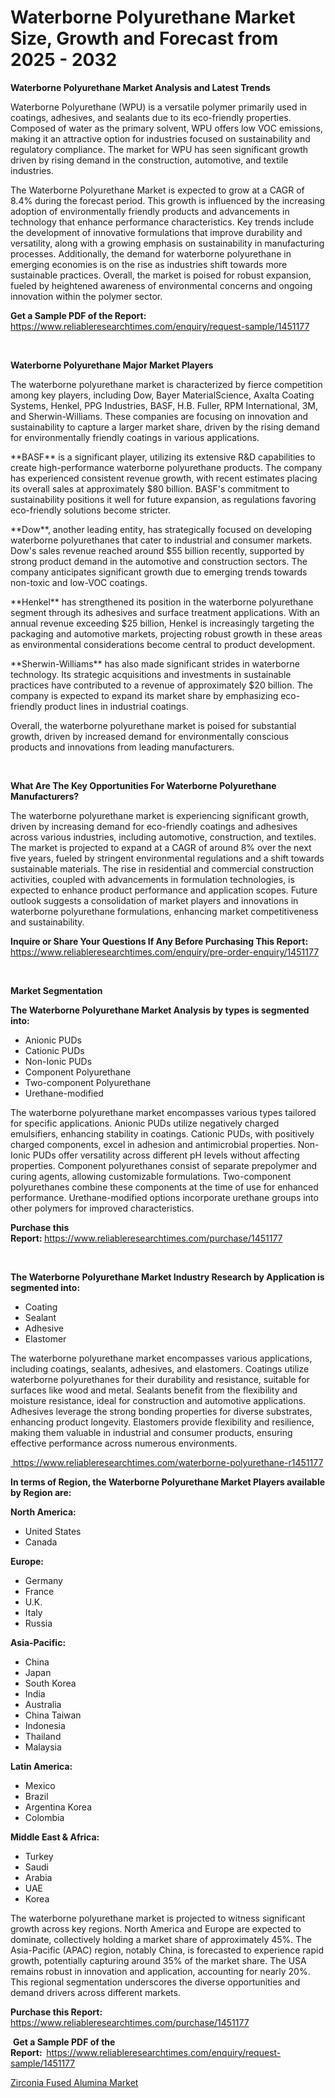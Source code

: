 <p><h1>Waterborne Polyurethane Market Size, Growth and Forecast from 2025 - 2032</h1></p><p><strong>Waterborne Polyurethane Market Analysis and Latest Trends</strong></p>
<p><p>Waterborne Polyurethane (WPU) is a versatile polymer primarily used in coatings, adhesives, and sealants due to its eco-friendly properties. Composed of water as the primary solvent, WPU offers low VOC emissions, making it an attractive option for industries focused on sustainability and regulatory compliance. The market for WPU has seen significant growth driven by rising demand in the construction, automotive, and textile industries. </p><p>The Waterborne Polyurethane Market is expected to grow at a CAGR of 8.4% during the forecast period. This growth is influenced by the increasing adoption of environmentally friendly products and advancements in technology that enhance performance characteristics. Key trends include the development of innovative formulations that improve durability and versatility, along with a growing emphasis on sustainability in manufacturing processes. Additionally, the demand for waterborne polyurethane in emerging economies is on the rise as industries shift towards more sustainable practices. Overall, the market is poised for robust expansion, fueled by heightened awareness of environmental concerns and ongoing innovation within the polymer sector.</p></p>
<p><strong>Get a Sample PDF of the Report:&nbsp;</strong> <a href="https://www.reliableresearchtimes.com/enquiry/request-sample/1451177?utm_campaign=3358&utm_medium=2&utm_source=Github&utm_content=ia&utm_term=31032025&utm_id=waterborne-polyurethane">https://www.reliableresearchtimes.com/enquiry/request-sample/1451177</a></p>
<p>&nbsp;</p>
<p><strong>Waterborne Polyurethane Major Market Players</strong></p>
<p><p>The waterborne polyurethane market is characterized by fierce competition among key players, including Dow, Bayer MaterialScience, Axalta Coating Systems, Henkel, PPG Industries, BASF, H.B. Fuller, RPM International, 3M, and Sherwin-Williams. These companies are focusing on innovation and sustainability to capture a larger market share, driven by the rising demand for environmentally friendly coatings in various applications.</p><p>**BASF** is a significant player, utilizing its extensive R&D capabilities to create high-performance waterborne polyurethane products. The company has experienced consistent revenue growth, with recent estimates placing its overall sales at approximately $80 billion. BASF's commitment to sustainability positions it well for future expansion, as regulations favoring eco-friendly solutions become stricter.</p><p>**Dow**, another leading entity, has strategically focused on developing waterborne polyurethanes that cater to industrial and consumer markets. Dow's sales revenue reached around $55 billion recently, supported by strong product demand in the automotive and construction sectors. The company anticipates significant growth due to emerging trends towards non-toxic and low-VOC coatings.</p><p>**Henkel** has strengthened its position in the waterborne polyurethane segment through its adhesives and surface treatment applications. With an annual revenue exceeding $25 billion, Henkel is increasingly targeting the packaging and automotive markets, projecting robust growth in these areas as environmental considerations become central to product development.</p><p>**Sherwin-Williams** has also made significant strides in waterborne technology. Its strategic acquisitions and investments in sustainable practices have contributed to a revenue of approximately $20 billion. The company is expected to expand its market share by emphasizing eco-friendly product lines in industrial coatings.</p><p>Overall, the waterborne polyurethane market is poised for substantial growth, driven by increased demand for environmentally conscious products and innovations from leading manufacturers.</p></p>
<p>&nbsp;</p>
<p><strong>What Are The Key Opportunities For Waterborne Polyurethane Manufacturers?</strong></p>
<p><p>The waterborne polyurethane market is experiencing significant growth, driven by increasing demand for eco-friendly coatings and adhesives across various industries, including automotive, construction, and textiles. The market is projected to expand at a CAGR of around 8% over the next five years, fueled by stringent environmental regulations and a shift towards sustainable materials. The rise in residential and commercial construction activities, coupled with advancements in formulation technologies, is expected to enhance product performance and application scopes. Future outlook suggests a consolidation of market players and innovations in waterborne polyurethane formulations, enhancing market competitiveness and sustainability.</p></p>
<p><strong>Inquire or Share Your Questions If Any Before Purchasing This Report:</strong> <a href="https://www.reliableresearchtimes.com/enquiry/pre-order-enquiry/1451177?utm_campaign=3358&utm_medium=2&utm_source=Github&utm_content=ia&utm_term=31032025&utm_id=waterborne-polyurethane">https://www.reliableresearchtimes.com/enquiry/pre-order-enquiry/1451177</a></p>
<p>&nbsp;</p>
<p><strong>Market Segmentation</strong></p>
<p><strong>The Waterborne Polyurethane Market Analysis by types is segmented into:</strong></p>
<p><ul><li>Anionic PUDs</li><li>Cationic PUDs</li><li>Non-Ionic PUDs</li><li>Component Polyurethane</li><li>Two-component Polyurethane</li><li>Urethane-modified</li></ul></p>
<p><p>The waterborne polyurethane market encompasses various types tailored for specific applications. Anionic PUDs utilize negatively charged emulsifiers, enhancing stability in coatings. Cationic PUDs, with positively charged components, excel in adhesion and antimicrobial properties. Non-Ionic PUDs offer versatility across different pH levels without affecting properties. Component polyurethanes consist of separate prepolymer and curing agents, allowing customizable formulations. Two-component polyurethanes combine these components at the time of use for enhanced performance. Urethane-modified options incorporate urethane groups into other polymers for improved characteristics.</p></p>
<p><strong>Purchase this Report:&nbsp;</strong><a href="https://www.reliableresearchtimes.com/purchase/1451177?utm_campaign=3358&utm_medium=2&utm_source=Github&utm_content=ia&utm_term=31032025&utm_id=waterborne-polyurethane">https://www.reliableresearchtimes.com/purchase/1451177</a></p>
<p>&nbsp;</p>
<p><strong>The Waterborne Polyurethane Market Industry Research by Application is segmented into:</strong></p>
<p><ul><li>Coating</li><li>Sealant</li><li>Adhesive</li><li>Elastomer</li></ul></p>
<p><p>The waterborne polyurethane market encompasses various applications, including coatings, sealants, adhesives, and elastomers. Coatings utilize waterborne polyurethanes for their durability and resistance, suitable for surfaces like wood and metal. Sealants benefit from the flexibility and moisture resistance, ideal for construction and automotive applications. Adhesives leverage the strong bonding properties for diverse substrates, enhancing product longevity. Elastomers provide flexibility and resilience, making them valuable in industrial and consumer products, ensuring effective performance across numerous environments.</p></p>
<p><a href="https://www.reliableresearchtimes.com/waterborne-polyurethane-r1451177?utm_campaign=3358&utm_medium=2&utm_source=Github&utm_content=ia&utm_term=31032025&utm_id=waterborne-polyurethane">&nbsp;https://www.reliableresearchtimes.com/waterborne-polyurethane-r1451177</a></p>
<p><strong>In terms of Region, the Waterborne Polyurethane Market Players available by Region are:</strong></p>
<p>
    <p> <strong> North America: </strong>
        <ul>
            <li>United States</li>
            <li>Canada</li>
        </ul>
        </p> 
    <p> <strong> Europe: </strong>
        <ul>
            <li>Germany</li>
            <li>France</li>
            <li>U.K.</li>
            <li>Italy</li>
            <li>Russia</li>
        </ul>
        </p> 
    <p> <strong> Asia-Pacific: </strong>
        <ul>
            <li>China</li>
            <li>Japan</li>
            <li>South Korea</li>
            <li>India</li>
            <li>Australia</li>
            <li>China Taiwan</li>
            <li>Indonesia</li>
            <li>Thailand</li>
            <li>Malaysia</li>
        </ul>
        </p> 
    <p> <strong> Latin America: </strong>
        <ul>
            <li>Mexico</li>
            <li>Brazil</li>
            <li>Argentina Korea</li>
            <li>Colombia</li>
        </ul>
        </p> 
    <p> <strong> Middle East & Africa: </strong>
        <ul>
            <li>Turkey</li>
            <li>Saudi</li>
            <li>Arabia</li>
            <li>UAE</li>
            <li>Korea</li>
        </ul>
    </p>
    </p>
<p><p>The waterborne polyurethane market is projected to witness significant growth across key regions. North America and Europe are expected to dominate, collectively holding a market share of approximately 45%. The Asia-Pacific (APAC) region, notably China, is forecasted to experience rapid growth, potentially capturing around 35% of the market share. The USA remains robust in innovation and application, accounting for nearly 20%. This regional segmentation underscores the diverse opportunities and demand drivers across different markets.</p></p>
<p><strong>Purchase this Report: </strong><a href="https://www.reliableresearchtimes.com/purchase/1451177?utm_campaign=3358&utm_medium=2&utm_source=Github&utm_content=ia&utm_term=31032025&utm_id=waterborne-polyurethane">https://www.reliableresearchtimes.com/purchase/1451177</a></p>
<p>&nbsp;<strong>Get a Sample PDF of the Report:&nbsp;&nbsp;</strong><a href="https://www.reliableresearchtimes.com/enquiry/request-sample/1451177?utm_campaign=3358&utm_medium=2&utm_source=Github&utm_content=ia&utm_term=31032025&utm_id=waterborne-polyurethane">https://www.reliableresearchtimes.com/enquiry/request-sample/1451177</a></p>
<p><strong></strong></p>
<p><p><a href="https://github.com/samesdufloiw/Market-Research-Report-List-1/blob/main/zirconia-fused-alumina-market.md?utm_campaign=3358&utm_medium=2&utm_source=Github&utm_content=ia&utm_term=31032025&utm_id=waterborne-polyurethane">Zirconia Fused Alumina Market</a></p></p>